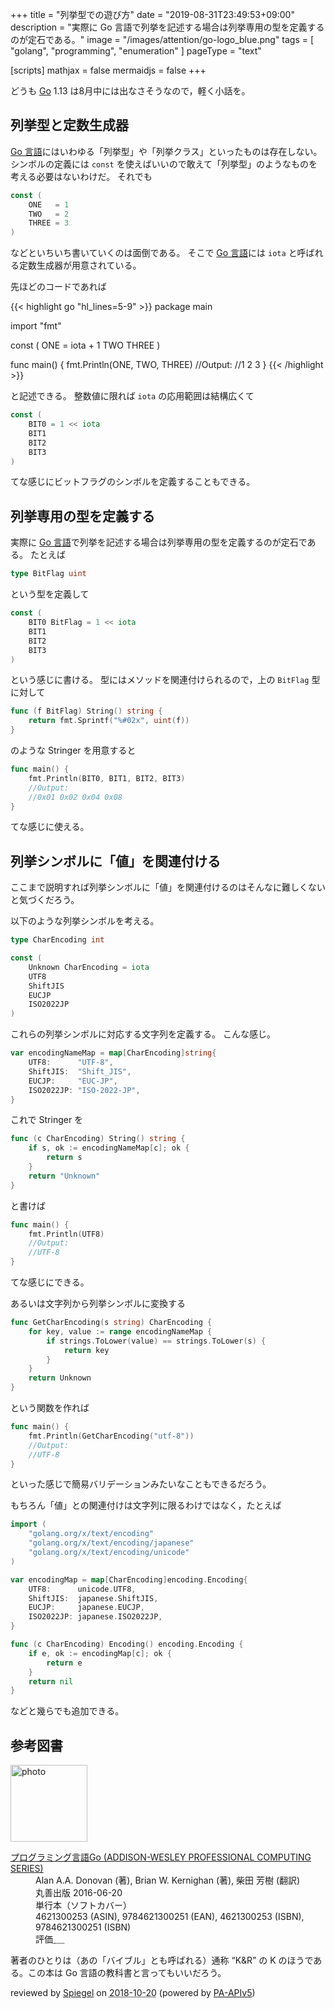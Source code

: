+++
title = "列挙型での遊び方"
date =  "2019-08-31T23:49:53+09:00"
description = "実際に Go 言語で列挙を記述する場合は列挙専用の型を定義するのが定石である。"
image = "/images/attention/go-logo_blue.png"
tags = [ "golang", "programming", "enumeration" ]
pageType = "text"

[scripts]
  mathjax = false
  mermaidjs = false
+++

どうも [Go] 1.13 は8月中には出なさそうなので，軽く小話を。

## 列挙型と定数生成器

[Go 言語]にはいわゆる「列挙型」や「列挙クラス」といったものは存在しない。
シンボルの定義には `const` を使えばいいので敢えて「列挙型」のようなものを考える必要はないわけだ。
それでも

```go
const (
    ONE   = 1
    TWO   = 2
    THREE = 3
)
```

などといちいち書いていくのは面倒である。
そこで [Go 言語]には `iota` と呼ばれる定数生成器が用意されている。

先ほどのコードであれば

{{< highlight go "hl_lines=5-9" >}}
package main

import "fmt"

const (
    ONE = iota + 1
    TWO
    THREE
)

func main() {
    fmt.Println(ONE, TWO, THREE)
    //Output:
    //1 2 3
}
{{< /highlight >}}

と記述できる。
整数値に限れば `iota` の応用範囲は結構広くて

```go
const (
    BIT0 = 1 << iota
    BIT1
    BIT2
    BIT3
)
```

てな感じにビットフラグのシンボルを定義することもできる。

## 列挙専用の型を定義する

実際に [Go 言語]で列挙を記述する場合は列挙専用の型を定義するのが定石である。
たとえば

```go
type BitFlag uint
```

という型を定義して

```go
const (
    BIT0 BitFlag = 1 << iota
    BIT1
    BIT2
    BIT3
)
```

という感じに書ける。
型にはメソッドを関連付けられるので，上の `BitFlag` 型に対して

```go
func (f BitFlag) String() string {
    return fmt.Sprintf("%#02x", uint(f))
}
```

のような Stringer を用意すると

```go
func main() {
    fmt.Println(BIT0, BIT1, BIT2, BIT3)
    //Output:
    //0x01 0x02 0x04 0x08
}
```

てな感じに使える。

## 列挙シンボルに「値」を関連付ける

ここまで説明すれば列挙シンボルに「値」を関連付けるのはそんなに難しくないと気づくだろう。

以下のような列挙シンボルを考える。

```go
type CharEncoding int

const (
    Unknown CharEncoding = iota
    UTF8
    ShiftJIS
    EUCJP
    ISO2022JP
)
```

これらの列挙シンボルに対応する文字列を定義する。
こんな感じ。

```go
var encodingNameMap = map[CharEncoding]string{
    UTF8:      "UTF-8",
    ShiftJIS:  "Shift_JIS",
    EUCJP:     "EUC-JP",
    ISO2022JP: "ISO-2022-JP",
}
```

これで Stringer を

```go
func (c CharEncoding) String() string {
    if s, ok := encodingNameMap[c]; ok {
        return s
    }
    return "Unknown"
}
```

と書けば

```go
func main() {
    fmt.Println(UTF8)
    //Output:
    //UTF-8
}
```

てな感じにできる。

あるいは文字列から列挙シンボルに変換する

```go
func GetCharEncoding(s string) CharEncoding {
    for key, value := range encodingNameMap {
        if strings.ToLower(value) == strings.ToLower(s) {
            return key
        }
    }
    return Unknown
}
```

という関数を作れば

```go
func main() {
    fmt.Println(GetCharEncoding("utf-8"))
    //Output:
    //UTF-8
}
```

といった感じで簡易バリデーションみたいなこともできるだろう。

もちろん「値」との関連付けは文字列に限るわけではなく，たとえば

```go
import (
    "golang.org/x/text/encoding"
    "golang.org/x/text/encoding/japanese"
    "golang.org/x/text/encoding/unicode"
)

var encodingMap = map[CharEncoding]encoding.Encoding{
    UTF8:      unicode.UTF8,
    ShiftJIS:  japanese.ShiftJIS,
    EUCJP:     japanese.EUCJP,
    ISO2022JP: japanese.ISO2022JP,
}

func (c CharEncoding) Encoding() encoding.Encoding {
    if e, ok := encodingMap[c]; ok {
        return e
    }
    return nil
}
```

などと幾らでも追加できる。

[Go]: https://golang.org/ "The Go Programming Language"
[Go 言語]: https://golang.org/ "The Go Programming Language"

## 参考図書

<div class="hreview">
  <div class="photo"><a class="item url" href="https://www.amazon.co.jp/dp/4621300253?tag=baldandersinf-22&linkCode=ogi&th=1&psc=1"><img src="https://m.media-amazon.com/images/I/41meaSLNFfL._SL160_.jpg" width="123" alt="photo"></a></div>
  <dl class="fn">
    <dt><a href="https://www.amazon.co.jp/dp/4621300253?tag=baldandersinf-22&linkCode=ogi&th=1&psc=1">プログラミング言語Go (ADDISON-WESLEY PROFESSIONAL COMPUTING SERIES)</a></dt>
    <dd>Alan A.A. Donovan (著), Brian W. Kernighan (著), 柴田 芳樹 (翻訳)</dd>
    <dd>丸善出版 2016-06-20</dd>
    <dd>単行本（ソフトカバー）</dd>
    <dd>4621300253 (ASIN), 9784621300251 (EAN), 4621300253 (ISBN), 9784621300251 (ISBN)</dd>
    <dd>評価<abbr class="rating fa-sm" title="5">&nbsp;<i class="fas fa-star"></i>&nbsp;<i class="fas fa-star"></i>&nbsp;<i class="fas fa-star"></i>&nbsp;<i class="fas fa-star"></i>&nbsp;<i class="fas fa-star"></i></abbr></dd>
  </dl>
  <p class="description">著者のひとりは（あの「バイブル」とも呼ばれる）通称 “K&amp;R” の K のほうである。この本は Go 言語の教科書と言ってもいいだろう。</p>
  <p class="powered-by">reviewed by <a href='#maker' class='reviewer'>Spiegel</a> on <abbr class="dtreviewed" title="2018-10-20">2018-10-20</abbr> (powered by <a href="https://affiliate.amazon.co.jp/assoc_credentials/home">PA-APIv5</a>)</p>
</div>
